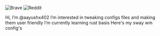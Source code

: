 ![Brave](https://img.shields.io/badge/Brave-FB542B?style=for-the-badge&logo=Brave&logoColor=white) ![Reddit](https://img.shields.io/badge/Reddit-%23FF4500.svg?style=for-the-badge&logo=Reddit&logoColor=white)


Hi, I’m @aayushx402 
I’m interested in tweaking configs files and making them user friendly 
I’m currently learning rust basis 
Here's my sway wm config's 

<!---
aayushx402/aayushx402 is a ✨ special ✨ repository because its `README.md` (this file) appears on your GitHub profile.
You can click the Preview link to take a look at your changes.
--->
